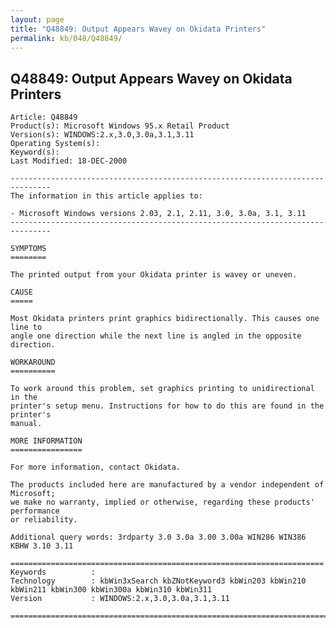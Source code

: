 ```yaml
---
layout: page
title: "Q48849: Output Appears Wavey on Okidata Printers"
permalink: kb/048/Q48849/
---
```


## Q48849: Output Appears Wavey on Okidata Printers

	Article: Q48849
	Product(s): Microsoft Windows 95.x Retail Product
	Version(s): WINDOWS:2.x,3.0,3.0a,3.1,3.11
	Operating System(s): 
	Keyword(s): 
	Last Modified: 18-DEC-2000
	
	-------------------------------------------------------------------------------
	The information in this article applies to:
	
	- Microsoft Windows versions 2.03, 2.1, 2.11, 3.0, 3.0a, 3.1, 3.11 
	-------------------------------------------------------------------------------
	
	SYMPTOMS
	========
	
	The printed output from your Okidata printer is wavey or uneven.
	
	CAUSE
	=====
	
	Most Okidata printers print graphics bidirectionally. This causes one line to
	angle one direction while the next line is angled in the opposite direction.
	
	WORKAROUND
	==========
	
	To work around this problem, set graphics printing to unidirectional in the
	printer's setup menu. Instructions for how to do this are found in the printer's
	manual.
	
	MORE INFORMATION
	================
	
	For more information, contact Okidata.
	
	The products included here are manufactured by a vendor independent of Microsoft;
	we make no warranty, implied or otherwise, regarding these products' performance
	or reliability.
	
	Additional query words: 3rdparty 3.0 3.0a 3.00 3.00a WIN286 WIN386 KBHW 3.10 3.11
	
	======================================================================
	Keywords          :  
	Technology        : kbWin3xSearch kbZNotKeyword3 kbWin203 kbWin210 kbWin211 kbWin300 kbWin300a kbWin310 kbWin311
	Version           : WINDOWS:2.x,3.0,3.0a,3.1,3.11
	
	=============================================================================
	
